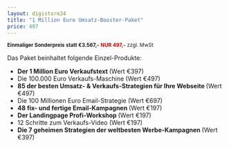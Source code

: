 ```yaml
---
layout: digistore24
title: "1 Million Euro Umsatz-Booster-Paket"
price: 497
---
```

<p><small class="hl"><strong>Einmaliger Sonderpreis statt &#x20AC;3.567,-</strong> <strong style="color:#c00;">NUR 497,-</strong> zzgl. MwSt</small></p>
<p>Das Paket beinhaltet folgende Einzel-Produkte:</p>
<ul><li><strong>Der 1 Million Euro Verkaufstext&#xA0;</strong>(Wert &#x20AC;397)</li>
<li>Die 100.000 Euro Verkaufs-Maschine&#xA0;(Wert &#x20AC;497)</li>
<li><strong>85 der besten Umsatz- &amp; Verkaufs-Strategien f&#xFC;r Ihre Webseite&#xA0;</strong>(Wert &#x20AC;497)</li>
<li>Die 100 Millionen Euro Email-Strategie&#xA0;(Wert &#x20AC;697)</li>
<li><strong>48 fix- und fertige Email-Kampagnen&#xA0;</strong>(Wert &#x20AC;197)</li>
<li><strong>Der Landingpage Profi-Workshop&#xA0;</strong>(Wert &#x20AC;197)</li>
<li>12 Schritte zum Verkaufs-Video&#xA0;(Wert &#x20AC;197)</li>
<li><strong>Die 7 geheimen Strategien der weltbesten Werbe-Kampagnen </strong>(Wert &#x20AC;397)</li>
</ul>